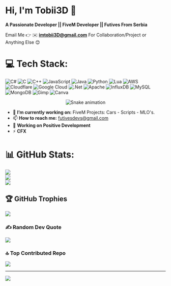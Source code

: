
# Hi, I'm Tobii3D 👋
**A Passionate Developer || FiveM Developer || Futives From Serbia**

Email Me 👉 ✉️ **imtobii3D@gmail.com** For Collaboration/Project or Anything Else 😊

# 💻 Tech Stack:
![C#](https://img.shields.io/badge/c%23-%23239120.svg?style=for-the-badge&logo=csharp&logoColor=white) ![C](https://img.shields.io/badge/c-%2300599C.svg?style=for-the-badge&logo=c&logoColor=white) ![C++](https://img.shields.io/badge/c++-%2300599C.svg?style=for-the-badge&logo=c%2B%2B&logoColor=white) ![JavaScript](https://img.shields.io/badge/javascript-%23323330.svg?style=for-the-badge&logo=javascript&logoColor=%23F7DF1E) ![Java](https://img.shields.io/badge/java-%23ED8B00.svg?style=for-the-badge&logo=openjdk&logoColor=white) ![Python](https://img.shields.io/badge/python-3670A0?style=for-the-badge&logo=python&logoColor=ffdd54) ![Lua](https://img.shields.io/badge/lua-%232C2D72.svg?style=for-the-badge&logo=lua&logoColor=white) ![AWS](https://img.shields.io/badge/AWS-%23FF9900.svg?style=for-the-badge&logo=amazon-aws&logoColor=white) ![Cloudflare](https://img.shields.io/badge/Cloudflare-F38020?style=for-the-badge&logo=Cloudflare&logoColor=white) ![Google Cloud](https://img.shields.io/badge/GoogleCloud-%234285F4.svg?style=for-the-badge&logo=google-cloud&logoColor=white) ![.Net](https://img.shields.io/badge/.NET-5C2D91?style=for-the-badge&logo=.net&logoColor=white) ![Apache](https://img.shields.io/badge/apache-%23D42029.svg?style=for-the-badge&logo=apache&logoColor=white) ![InfluxDB](https://img.shields.io/badge/InfluxDB-22ADF6?style=for-the-badge&logo=InfluxDB&logoColor=white) ![MySQL](https://img.shields.io/badge/mysql-4479A1.svg?style=for-the-badge&logo=mysql&logoColor=white) ![MongoDB](https://img.shields.io/badge/MongoDB-%234ea94b.svg?style=for-the-badge&logo=mongodb&logoColor=white) ![Gimp](https://img.shields.io/badge/Gimp-657D8B?style=for-the-badge&logo=gimp&logoColor=FFFFFF) ![Canva](https://img.shields.io/badge/Canva-%2300C4CC.svg?style=for-the-badge&logo=Canva&logoColor=white)



<div align="center">
  <img src="https://profile-readme-generator.com/assets/snake.svg" alt="Snake animation" />
</div>


- 🔭 **I’m currently working on:** FiveM Projects: Cars - Scripts - MLO's.
- 📫 **How to reach me:** futivesdevs@gmail.com
- 🌱 **Working on Positive Development**
- ⚡ **CFX**

# 📊 GitHub Stats:
![](https://github-readme-stats.vercel.app/api?username=FutivesDev&theme=dark&hide_border=true&include_all_commits=true&count_private=false)<br/>
![](https://nirzak-streak-stats.vercel.app/?user=FutivesDev&theme=dark&hide_border=true)<br/>
![](https://github-readme-stats.vercel.app/api/top-langs/?username=FutivesDev&theme=dark&hide_border=true&include_all_commits=true&count_private=false&layout=compact)

## 🏆 GitHub Trophies
![](https://github-profile-trophy.vercel.app/?username=FutivesDev&theme=radical&no-frame=false&no-bg=true&margin-w=4)

### ✍️ Random Dev Quote
![](https://quotes-github-readme.vercel.app/api?type=horizontal&theme=radical)

### 🔝 Top Contributed Repo
![](https://github-contributor-stats.vercel.app/api?username=FutivesDev&limit=5&theme=dark&combine_all_yearly_contributions=true)

---
[![](https://visitcount.itsvg.in/api?id=FutivesDev&icon=0&color=0)](https://visitcount.itsvg.in)

<!-- Proudly created with GPRM ( https://gprm.itsvg.in ) -->

